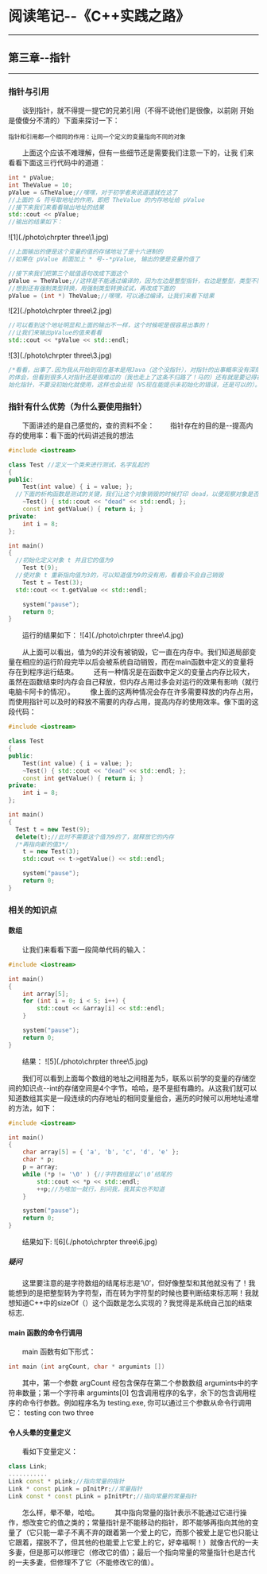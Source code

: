# 阅读笔记--《C++实践之路》
***
## 第三章--指针
***
### 指针与引用

&ensp;&ensp;&ensp;&ensp;谈到指针，就不得提一提它的兄弟引用（不得不说他们是很像，以前刚
开始是傻傻分不清的）下面来探讨一下：  

    指针和引用都一个相同的作用：让同一个定义的变量指向不同的对象

&ensp;&ensp;&ensp;&ensp;上面这个应该不难理解，但有一些细节还是需要我们注意一下的，让我
们来看看下面这三行代码中的道道：

```c++
int * pValue;
int TheValue = 10;
pValue = &TheValue;//嘿嘿，对于初学者来说道道就在这了
//上面的 & 符号取地址的作用，即把 TheValue 的内存地址给 pValue  
//接下来我们来看看输出地址的结果
std::cout << pValue;
//输出的结果如下：
```
![1](./photo\chrpter three\1.jpg)

```c++
//上面输出的便是这个变量的值的存储地址了是十六进制的
//如果在 pValue 前面加上 * 号--*pValue, 输出的便是变量的值了
```

```c++
//接下来我们把第三个赋值语句改成下面这个
pValue = TheValue;//这样是不能通过编译的，因为左边是整型指针，右边是整型，类型不同
//想到还有强制类型转换，用强制类型转换试试，再改成下面的
pValue = (int *) TheValue;//嘿嘿，可以通过编译，让我们来看下结果
```
![2](./photo\chrpter three\2.jpg)

```c++
//可以看到这个地址明显和上面的输出不一样，这个时候呢是很容易出事的！
//让我们来输出pValue的值来看看
std::cout << *pValue << std::endl;
```
![3](./photo\chrpter three\3.jpg)

```c++
/*看看，出事了.因为我从开始到现在基本是用Java（这个没指针），对指针的出事概率没有深刻
的体会，但看到很多人对指针还是很难过的（我也走上了这条不归路了！马的）还有就是要记得初
始化指针，不要没初始化就使用，这样也会出现（VS现在能提示未初始化的错误，还是可以的）。*/
```

### 指针有什么优势（为什么要使用指针）

&ensp;&ensp;&ensp;&ensp;下面讲述的是自己感觉的，查的资料不全：
&ensp;&ensp;&ensp;&ensp;指针存在的目的是--提高内存的使用率：看下面的代码讲述我的想法
```c++
#include <iostream>

class Test //定义一个类来进行测试，名字乱起的
{
public:
	Test(int value) { i = value; };
  //下面的析构函数是测试的关键，我们让这个对象销毁的时候打印 dead，以便观察对象是否销毁
	~Test() { std::cout << "dead" << std::endl; };
	const int getValue() { return i; }
private:
	int i = 8;
};

int main()
{
  //初始化定义对象 t 并且它的值为9
	Test t(9);
  //使对象 t 重新指向值为3的，可以知道值为9的没有用，看看会不会自己销毁
	Test t = Test(3);
  std::cout << t.getValue << std::endl;

	system("pause");
	return 0;
}
```
&ensp;&ensp;&ensp;&ensp;运行的结果如下：
![4](./photo\chrpter three\4.jpg)

&ensp;&ensp;&ensp;&ensp;从上面可以看出，值为9的并没有被销毁，它一直在内存中。我们知道局部变量在相应的运行阶段完毕以后会被系统自动销毁，而在main函数中定义的变量将存在到程序运行结束。
&ensp;&ensp;&ensp;&ensp;还有一种情况是在函数中定义的变量占内存比较大，虽然在函数结束时内存会自己释放，但内存占用过多会对运行的效果有影响（就行电脑卡阿卡的情况）。
&ensp;&ensp;&ensp;&ensp;像上面的这两种情况会存在许多需要释放的内存占用，而使用指针可以及时的释放不需要的内存占用，提高内存的使用效率。像下面的这段代码：

```c++
#include <iostream>

class Test
{
public:
	Test(int value) { i = value; };
	~Test() { std::cout << "dead" << std::endl; };
	const int getValue() { return i; }
private:
	int i = 8;
};

int main()
{
  Test t = new Test(9);
  delete(t);//此时不需要这个值为9的了，就释放它的内存
  /*再指向新的值3*/
	t = new Test(3);
	std::cout << t->getValue() << std::endl;

	system("pause");
	return 0;
}
```

### 相关的知识点

#### 数组
&ensp;&ensp;&ensp;&ensp;让我们来看看下面一段简单代码的输入：

```c++
#include <iostream>

int main()
{
	int array[5];
	for (int i = 0; i < 5; i++) {
		std::cout << &array[i] << std::endl;
	}

	system("pause");
	return 0;
}
```

&ensp;&ensp;&ensp;&ensp;结果：
![5](./photo\chrpter three\5.jpg)

&ensp;&ensp;&ensp;&ensp;我们可以看到上面每个数组的地址之间相差为5，联系以前学的变量的存储空间的知识点--int的存储空间是4个字节。哈哈，是不是挺有趣的。从这我们就可以知道数组其实是一段连续的内存地址的相同变量组合，遍历的时候可以用地址递增的方法，如下：

```c++
#include <iostream>

int main()
{
	char array[5] = { 'a', 'b', 'c', 'd', 'e' };
	char * p;
	p = array;
	while (*p != '\0' ) {//字符数组是以‘\0’结尾的
		std::cout << *p << std::endl;
		++p;//为啥加一就行，别问我，我其实也不知道
	}

	system("pause");
	return 0;
}
```

&ensp;&ensp;&ensp;&ensp;结果如下:
![6](./photo\chrpter three\6.jpg)

##### 疑问
&ensp;&ensp;&ensp;&ensp;这里要注意的是字符数组的结尾标志是‘\0’，但好像整型和其他就没有了！我能想到的是把整型转为字符型，而在转为字符型的时候也要判断结束标志啊！我就想知道C++中的sizeOf（）这个函数是怎么实现的？我觉得是系统自己加的结束标志.

#### main 函数的命令行调用
&ensp;&ensp;&ensp;&ensp;main 函数有如下形式：

```c++
int main (int argCount, char * argumints [])
```

&ensp;&ensp;&ensp;&ensp;其中，第一个参数 argCount 经包含保存在第二个参数数组 argumints中的字符串数量；第一个字符串 argumints[0] 包含调用程序的名字，余下的包含调用程序的命令行参数。例如程序名为 testing.exe, 你可以通过三个参数从命令行调用它：
    testing con two three

#### 令人头晕的变量定义
&ensp;&ensp;&ensp;&ensp;看如下变量定义：

```c++
class Link;
...........
Link const * pLink;//指向常量的指针
Link * const pLink = pInitPr;//常量指针
Link const * const pLink = pInitPtr;//指向常量的常量指针
```

&ensp;&ensp;&ensp;&ensp;怎么样，晕不晕，哈哈。
&ensp;&ensp;&ensp;&ensp;其中指向常量的指针表示不能通过它进行操作，想改变它的值之类的；常量指针是不能移动的指针，即不能够再指向其他的变量了（它只能一辈子不离不弃的跟着第一个爱上的它，而那个被爱上是它也只能让它跟着，摆脱不了，但其他的也能爱上它爱上的它，好幸福啊！）就像古代的一夫多妻，但是那可以修理它（修改它的值）；最后一个指向常量的常量指针也是古代的一夫多妻，但修理不了它（不能修改它的值）。
